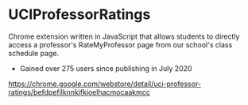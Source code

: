 # UCIProfessorRatings

Chrome extension written in JavaScript that allows students to directly access a professor's RateMyProfessor page from
our school's class schedule page.
- Gained over 275 users since publishing in July 2020

https://chrome.google.com/webstore/detail/uci-professor-ratings/befdpefilknnkjfkjoelhacmocaakmcc
